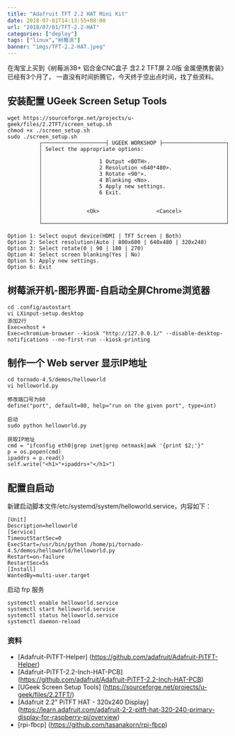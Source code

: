 ```yaml
---
title: "Adafruit TFT 2.2 HAT Mini Kit"
date: 2018-07-01T14:13:55+08:00
url: "2018/07/01/TFT-2.2-HAT"
categories: ["deploy"]
tags: ["linux","树莓派"]
banner: "imgs/TFT-2.2-HAT.jpeg"
---
```


在淘宝上买到《树莓派3B+ 铝合金CNC盒子 含2.2 TFT屏 2.0版 金属便携套装》已经有3个月了，
一直没有时间折腾它，今天终于空出点时间，找了些资料。

<!--more-->

## 安装配置 UGeek Screen Setup Tools
```
wget https://sourceforge.net/projects/u-geek/files/2.2TFT/screen_setup.sh
chmod +x ./screen_setup.sh
sudo ./screen_setup.sh
          ┌────────────────────┤ UGEEK WORKSHOP ├────────────────────┐
          │ Select the appropriate options:                          │
          │                                                          │
          │                  1 Output <BOTH>.                        │
          │                  2 Resolution <640*480>.                 │
          │                  3 Rotate <90°>.                         │
          │                  4 Blanking <No>.                        │
          │                  5 Apply new settings.                   │
          │                  6 Exit.                                 │
          │                                                          │
          │                                                          │
          │              <Ok>                  <Cancel>              │
          │                                                          │
          └──────────────────────────────────────────────────────────┘

Option 1: Select ouput device(HDMI | TFT Screen | Both)
Option 2: Select resolution(Auto | 800x600 | 640x480 | 320x240)
Option 3: Select rotate(0 | 90 | 180 | 270)
Option 4: Select screen blanking(Yes | No)
Option 5: Apply new settings.
Option 6: Exit
```

## 树莓派开机-图形界面-自启动全屏Chrome浏览器
```
cd .config/autostart
vi LXinput-setup.desktop
添加2行
Exec=xhost +
Exec=chromium-browser --kiosk "http://127.0.0.1/" --disable-desktop-notifications --no-first-run --kiosk-printing
```

## 制作一个 Web server 显示IP地址
```
cd tornado-4.5/demos/helloworld
vi helloworld.py

修改端口号为80
define("port", default=80, help="run on the given port", type=int)

启动
sudo python helloworld.py

获取IP地址
cmd = "ifconfig eth0|grep inet|grep netmask|awk '{print $2;'}"
p = os.popen(cmd)
ipaddrs = p.read()
self.write("<h1>"+ipaddrs+"</h1>")
```

## 配置自启动
新建启动脚本文件/etc/systemd/system/helloworld.service，内容如下：
```
[Unit]
Description=helloworld
[Service]
TimeoutStartSec=0
ExecStart=/usr/bin/python /home/pi/tornado-4.5/demos/helloworld/helloworld.py
Restart=on-failure
RestartSec=5s
[Install]
WantedBy=multi-user.target
```
启动 frp 服务
```
systemctl enable helloworld.service
systemctl start helloworld.service
systemctl status helloworld.service
systemctl daemon-reload
```

### 资料
* [Adafruit-PiTFT-Helper] (https://github.com/adafruit/Adafruit-PiTFT-Helper)
* [Adafruit-PiTFT-2.2-Inch-HAT-PCB] (https://github.com/adafruit/Adafruit-PiTFT-2.2-Inch-HAT-PCB)
* [UGeek Screen Setup Tools] (https://sourceforge.net/projects/u-geek/files/2.2TFT/)
* [Adafruit 2.2" PiTFT HAT - 320x240 Display] (https://learn.adafruit.com/adafruit-2-2-pitft-hat-320-240-primary-display-for-raspberry-pi/overview)
* [rpi-fbcp] (https://github.com/tasanakorn/rpi-fbcp)

<!--more-->
